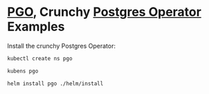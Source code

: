 # [PGO](https://github.com/CrunchyData/postgres-operator), Crunchy [Postgres Operator](https://github.com/CrunchyData/postgres-operator) Examples

Install the crunchy Postgres Operator:

```sh
kubectl create ns pgo

kubens pgo

helm install pgo ./helm/install
```
